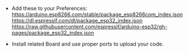 - Add these to your Preferences:
https://arduino.esp8266.com/stable/package_esp8266com_index.json
https://dl.espressif.com/dl/package_esp32_index.json
https://raw.githubusercontent.com/espressif/arduino-esp32/gh-pages/package_esp32_index.json

- Install related Board and use proper ports to upload your code.
